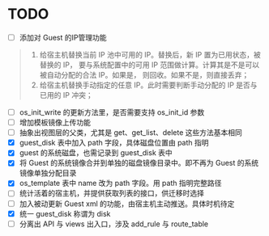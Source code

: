 # TODO

- [ ] 添加对 Guest 的IP管理功能
> 1. 给宿主机替换当前 IP 池中可用的 IP。替换后，新 IP 置为已用状态，被替换的 IP，
> 要与系统配置中的可用 IP 范围做计算。计算其是不是可以被自动分配的合法 IP。如果是，
> 则回收。如果不是，则直接丢弃；
> 2. 给宿主机替换手动指定的任意 IP。此时需要判断手动分配的 IP 是否与已用的 IP 冲突；

- [ ] os_init_write 的更新方法里，是否需要支持 os_init_id 参数
- [ ] 增加模板镜像上传功能
- [ ] 抽象出视图层的父类，尤其是 get、get_list、delete 这些方法基本相同
- [x] guest_disk 表中加入 path 字段，具体磁盘位置由 path 指明
- [x] guest 的系统磁盘，也需记录到 guest_disk 表中
- [x] 将 Guest 的系统镜像合并到单独的磁盘镜像目录中。即不再为 Guest 的系统镜像单独分配目录
- [x] os_template 表中 name 改为 path 字段。用 path 指明完整路径
- [ ] 统计活着的宿主机，并提供获取列表的接口，供迁移时选择
- [ ] 加入被动更新 Guest xml 的功能，由宿主机主动推送。具体时机待定
- [x] 统一 guest_disk 称谓为 disk
- [ ] 分离出 API 与 views 出入口，涉及 add_rule 与 route_table